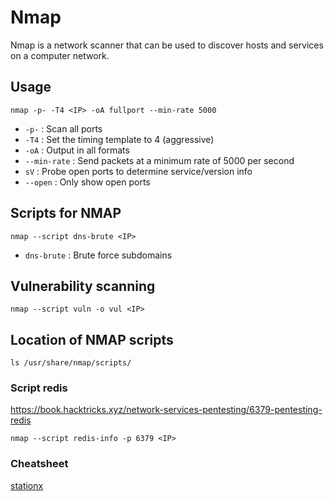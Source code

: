 # Nmap

Nmap is a network scanner that can be used to discover hosts and services on a computer network.

## Usage

```shell
nmap -p- -T4 <IP> -oA fullport --min-rate 5000
```

- `-p-` : Scan all ports
- `-T4` : Set the timing template to 4 (aggressive)
- `-oA` : Output in all formats
- `--min-rate` : Send packets at a minimum rate of 5000 per second
- `sV` : Probe open ports to determine service/version info
- `--open` : Only show open ports

## Scripts for NMAP

```shell
nmap --script dns-brute <IP>
```

- `dns-brute` : Brute force subdomains

## Vulnerability scanning

```shell
nmap --script vuln -o vul <IP>
```

## Location of NMAP scripts

```shell
ls /usr/share/nmap/scripts/
```
### Script redis

https://book.hacktricks.xyz/network-services-pentesting/6379-pentesting-redis

```shell
nmap --script redis-info -p 6379 <IP>
```

### Cheatsheet

[stationx](https://www.stationx.net/nmap-cheat-sheet/)